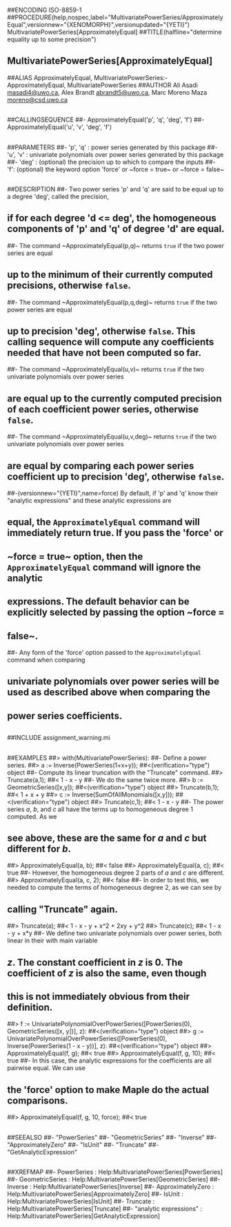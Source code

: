 ##ENCODING ISO-8859-1
##PROCEDURE(help,nospec,label="MultivariatePowerSeries/ApproximatelyEqual",versionnew="{XENOMORPH}",versionupdated="{YETI}") MultivariatePowerSeries[ApproximatelyEqual]
##TITLE(halfline="determine equality up to some precision")
##    MultivariatePowerSeries[ApproximatelyEqual]
##ALIAS ApproximatelyEqual, MultivariatePowerSeries:-ApproximatelyEqual, MultivariatePowerSeries
##AUTHOR Ali Asadi masadi4@uwo.ca, Alex Brandt abrandt5@uwo.ca, Marc Moreno Maza moreno@csd.uwo.ca
##
##CALLINGSEQUENCE
##- ApproximatelyEqual('p', 'q', 'deg', 'f')
##- ApproximatelyEqual('u', 'v', 'deg', 'f')
##
##PARAMETERS
##- 'p', 'q' : power series generated by this package
##- 'u', 'v' : univariate polynomials over power series generated by this package
##- 'deg' : (optional) the precision up to which to compare the inputs
##- 'f': (optional) the keyword option 'force' or ~force = true~ or ~force = false~
##
##DESCRIPTION
##- Two power series 'p' and 'q' are said to be equal up to a degree 'deg', called the precision,
##  if for each degree 'd <= deg', the homogeneous components of 'p' and 'q' of degree 'd' are equal.
##- The command ~ApproximatelyEqual(p,q)~ returns `true` if the two power series are equal
##  up to the minimum of their currently computed precisions, otherwise `false`.
##- The command ~ApproximatelyEqual(p,q,deg)~ returns `true` if the two power series are equal
##  up to precision 'deg', otherwise `false`. This calling sequence will compute any coefficients needed that have not been computed so far.
##- The command ~ApproximatelyEqual(u,v)~ returns `true` if the two univariate polynomials over power series
##  are equal up to the currently computed precision of each coefficient power series, otherwise `false`.
##- The command ~ApproximatelyEqual(u,v,deg)~ returns `true` if the two univariate polynomials over power series
##  are equal by comparing each power series coefficient up to precision 'deg', otherwise `false`.
##-(versionnew="{YETI}",name=force) By default, if 'p' and 'q' know their "analytic expressions" and these analytic expressions are
##  equal, the `ApproximatelyEqual` command will immediately return true. If you pass the 'force' or
##  ~force = true~ option, then the `ApproximatelyEqual` command will ignore the analytic
##  expressions. The default behavior can be explicitly selected by passing the option ~force =
##  false~.
##- Any form of the 'force' option passed to the `ApproximatelyEqual` command when comparing
##  univariate polynomials over power series will be used as described above when comparing the
##  power series coefficients.
##
##INCLUDE assignment_warning.mi
##  
##EXAMPLES
##> with(MultivariatePowerSeries):
##- Define a power series.
##> a := Inverse(PowerSeries(1+x+y));
##<(verification="type") object
##- Compute its linear truncation with the "Truncate" command.
##> Truncate(a,1);
##< 1 - x - y
##- We do the same twice more.
##> b := GeometricSeries([x,y]);
##<(verification="type") object
##> Truncate(b,1);
##< 1 + x + y
##> c := Inverse(SumOfAllMonomials([x,y]));
##<(verification="type") object
##> Truncate(c,1); 
##< 1 - x - y
##- The power series _a_, _b_, and _c_ all have the terms up to homogeneous degree 1 computed. As we
##  see above, these are the same for _a_ and _c_ but different for _b_.
##> ApproximatelyEqual(a, b);
##< false
##> ApproximatelyEqual(a, c);
##< true
##- However, the homogeneous degree 2 parts of _a_ and _c_ are different.
##> ApproximatelyEqual(a, c, 2);
##< false
##- In order to test this, we needed to compute the terms of homogeneous degree 2, as we can see by
##  calling "Truncate" again.
##> Truncate(a);
##< 1 - x - y + x^2 + 2*x*y + y^2
##> Truncate(c);
##< 1 - x - y + x*y
##- We define two univariate polynomials over power series, both linear in their with main variable
##  _z_. The constant coefficient in _z_ is 0. The coefficient of _z_ is also the same, even though
##  this is not immediately obvious from their definition.
##> f := UnivariatePolynomialOverPowerSeries([PowerSeries(0), GeometricSeries([x, y])], z):
##<(verification="type") object
##> g := UnivariatePolynomialOverPowerSeries([PowerSeries(0), Inverse(PowerSeries(1 - x - y))], z):
##<(verification="type") object
##> ApproximatelyEqual(f, g);
##< true
##> ApproximatelyEqual(f, g, 10);
##< true
##- In this case, the analytic expressions for the coefficients are all pairwise equal. We can use
##  the 'force' option to make Maple do the actual comparisons.
##> ApproximatelyEqual(f, g, 10, force);
##< true
##
##SEEALSO
##- "PowerSeries"
##- "GeometricSeries"
##- "Inverse"
##- "ApproximatelyZero"
##- "IsUnit"
##- "Truncate"
##- "GetAnalyticExpression"
##
##XREFMAP
##- PowerSeries : Help:MultivariatePowerSeries[PowerSeries]
##- GeometricSeries : Help:MultivariatePowerSeries[GeometricSeries]
##- Inverse : Help:MultivariatePowerSeries[Inverse]
##- ApproximatelyZero : Help:MultivariatePowerSeries[ApproximatelyZero]
##- IsUnit : Help:MultivariatePowerSeries[IsUnit]
##- Truncate : Help:MultivariatePowerSeries[Truncate]
##- "analytic expressions" : Help:MultivariatePowerSeries[GetAnalyticExpression]
